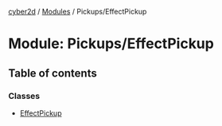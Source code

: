 [cyber2d](../README.md) / [Modules](../modules.md) / Pickups/EffectPickup

# Module: Pickups/EffectPickup

## Table of contents

### Classes

- [EffectPickup](../classes/Pickups_EffectPickup.EffectPickup.md)

